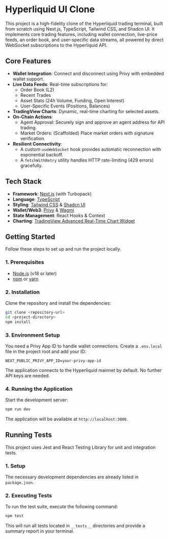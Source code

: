 # Hyperliquid UI Clone

This project is a high-fidelity clone of the Hyperliquid trading terminal, built from scratch using Next.js, TypeScript, Tailwind CSS, and Shadcn UI. It implements core trading features, including wallet connection, live-price feeds, an order book, and user-specific data streams, all powered by direct WebSocket subscriptions to the Hyperliquid API.

## Core Features

-   **Wallet Integration**: Connect and disconnect using Privy with embedded wallet support.
-   **Live Data Feeds**: Real-time subscriptions for:
    -   Order Book (L2)
    -   Recent Trades
    -   Asset Stats (24h Volume, Funding, Open Interest)
    -   User-Specific Events (Positions, Balances)
-   **TradingView Charts**: Dynamic, real-time charting for selected assets.
-   **On-Chain Actions**:
    -   Agent Approval: Securely sign and approve an agent address for API trading.
    -   Market Orders: (Scaffolded) Place market orders with signature verification.
-   **Resilient Connectivity**:
    -   A custom `useWebSocket` hook provides automatic reconnection with exponential backoff.
    -   A `fetchWithRetry` utility handles HTTP rate-limiting (429 errors) gracefully.

## Tech Stack

-   **Framework**: [Next.js](https://nextjs.org/) (with Turbopack)
-   **Language**: [TypeScript](https://www.typescriptlang.org/)
-   **Styling**: [Tailwind CSS](https://tailwindcss.com/) & [Shadcn UI](https://ui.shadcn.com/)
-   **Wallet/Web3**: [Privy](https://www.privy.io/) & [Wagmi](https://wagmi.sh/)
-   **State Management**: React Hooks & Context
-   **Charting**: [TradingView Advanced Real-Time Chart Widget](https://www.tradingview.com/widget/)

## Getting Started

Follow these steps to set up and run the project locally.

### 1. Prerequisites

-   [Node.js](https://nodejs.org/en) (v18 or later)
-   [npm](https://www.npmjs.com/) or [yarn](https://yarnpkg.com/)

### 2. Installation

Clone the repository and install the dependencies:

```bash
git clone <repository-url>
cd <project-directory>
npm install
```

### 3. Environment Setup

You need a Privy App ID to handle wallet connections. Create a `.env.local` file in the project root and add your ID:

```env
NEXT_PUBLIC_PRIVY_APP_ID=your-privy-app-id
```

The application connects to the Hyperliquid mainnet by default. No further API keys are needed.

### 4. Running the Application

Start the development server:

```bash
npm run dev
```

The application will be available at `http://localhost:3000`.

## Running Tests

This project uses Jest and React Testing Library for unit and integration tests.

### 1. Setup

The necessary development dependencies are already listed in `package.json`.

### 2. Executing Tests

To run the test suite, execute the following command:

```bash
npm test
```

This will run all tests located in `__tests__` directories and provide a summary report in your terminal.
